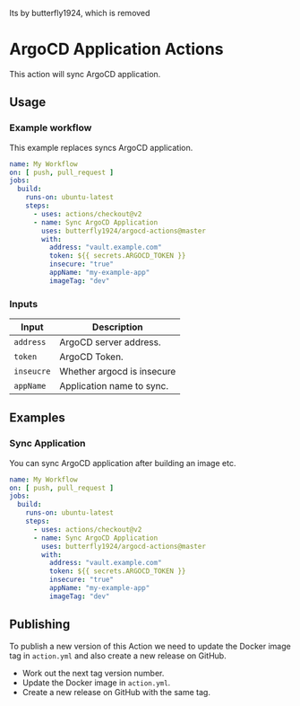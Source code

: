 Its by butterfly1924, which is removed

# ArgoCD Application Actions

This action will sync ArgoCD application.

## Usage

### Example workflow

This example replaces syncs ArgoCD application.

```yaml
name: My Workflow
on: [ push, pull_request ]
jobs:
  build:
    runs-on: ubuntu-latest
    steps:
      - uses: actions/checkout@v2
      - name: Sync ArgoCD Application
        uses: butterfly1924/argocd-actions@master
        with:
          address: "vault.example.com"
          token: ${{ secrets.ARGOCD_TOKEN }}
          insecure: "true"
          appName: "my-example-app"
          imageTag: "dev"
```

### Inputs

| Input | Description|
| --- | --- |
| `address` | ArgoCD server address. |
| `token` | ArgoCD Token. |
| `inseucre` | Whether argocd is insecure |
| `appName` | Application name to sync. |

## Examples

### Sync Application

You can sync ArgoCD application after building an image etc.

```yaml
name: My Workflow
on: [ push, pull_request ]
jobs:
  build:
    runs-on: ubuntu-latest
    steps:
      - uses: actions/checkout@v2
      - name: Sync ArgoCD Application
        uses: butterfly1924/argocd-actions@master
        with:
          address: "vault.example.com"
          token: ${{ secrets.ARGOCD_TOKEN }}
          insecure: "true"
          appName: "my-example-app"
          imageTag: "dev"
```

## Publishing

To publish a new version of this Action we need to update the Docker image tag in `action.yml` and also create a new
release on GitHub.

- Work out the next tag version number.
- Update the Docker image in `action.yml`.
- Create a new release on GitHub with the same tag.
